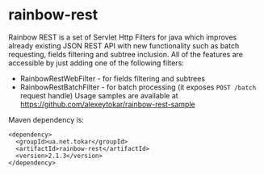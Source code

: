 # rainbow-rest
Rainbow REST is a set of Servlet Http Filters for java which improves already existing JSON REST API with new functionality such as batch requesting, fields filtering and subtree inclusion. 
All of the features are accessible by just adding one of the following filters:
 * RainbowRestWebFilter - for fields filtering and subtrees
 * RainbowRestBatchFilter - for batch processing (it exposes ````POST /batch```` request handle)
Usage samples are available at https://github.com/alexeytokar/rainbow-rest-sample

Maven dependency is:
````
<dependency>
  <groupId>ua.net.tokar</groupId>
  <artifactId>rainbow-rest</artifactId>
  <version>2.1.3</version>
</dependency>
````
